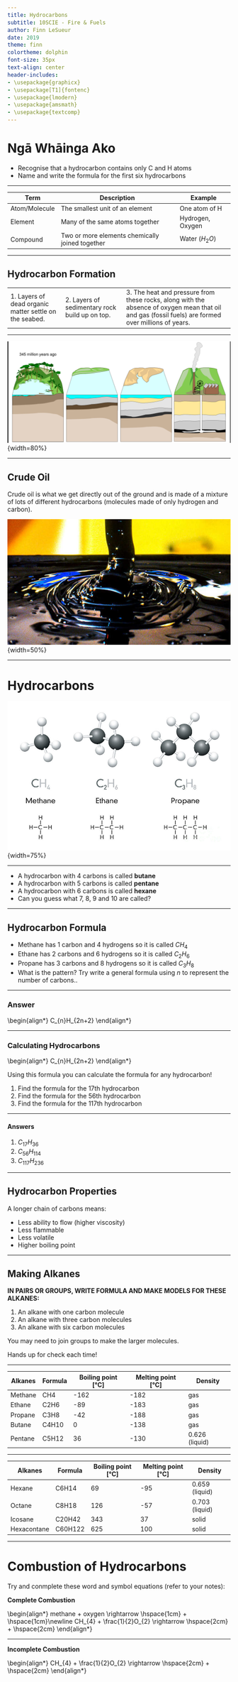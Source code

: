 ```yaml
---
title: Hydrocarbons
subtitle: 10SCIE - Fire & Fuels
author: Finn LeSueur
date: 2019
theme: finn
colortheme: dolphin
font-size: 35px
text-align: center
header-includes:
- \usepackage{graphicx}
- \usepackage[T1]{fontenc}
- \usepackage{lmodern}
- \usepackage{amsmath}
- \usepackage{textcomp}
---
```


# Ngā Whāinga Ako

- Recognise that a hydrocarbon contains only C and H atoms
- Name and write the formula for the first six hydrocarbons

---

| Term              | Description                                       | Example                               |
|---------------    |-------------------------------------------------  |-----------------------------------    |
| Atom/Molecule     | The smallest unit of an element                   | One atom of H      |
| Element           | Many of the same atoms together                   | Hydrogen, Oxygen       |
| Compound          | Two or more elements chemically joined together   | Water ($H_{2}O$)     |

---

## Hydrocarbon Formation

|                                                           |                                                   |                                                                                                                                                       |
|--------------------------------------------------------   |------------------------------------------------   |-----------------------------------------------------------------------------------------------------------------------------------------------------  |
| 1. Layers of dead organic matter settle on the seabed.    | 2. Layers of sedimentary rock build up on top.    | 3. The heat and pressure from these rocks, along with the absence of oxygen mean that oil and gas (fossil fuels) are formed over millions of years.   |

---

![](../assets/7-hydrocarbon-formation.png){width=80%}

---

## Crude Oil

Crude oil is what we get directly out of the ground and is made of a mixture of lots of different hydrocarbons (molecules made of only hydrogen and carbon).

![](../assets/7-crude-oil.jpg){width=50%}

---

# Hydrocarbons

![](../assets/7-methane-ethane-propane.jpg){width=75%}

---

- A hydrocarbon with 4 carbons is called __butane__
- A hydrocarbon with 5 carbons is called __pentane__
- A hydrocarbon with 6 carbons is called __hexane__
- Can you guess what 7, 8, 9 and 10 are called?

---

## Hydrocarbon Formula

- Methane has 1 carbon and 4 hydrogens so it is called $CH_{4}$
- Ethane has 2 carbons and 6 hydrogens so it is called $C_{2}H_{6}$
- Propane has 3 carbons and 8 hydrogens so it is called $C_{3}H_{8}$
- What is the pattern? Try write a general formula using _n_ to represent the number of carbons..

---

### Answer

\begin{align*}
    C_{n}H_{2n+2}
\end{align*}

---

### Calculating Hydrocarbons

\begin{align*}
    C_{n}H_{2n+2}
\end{align*}

Using this formula you can calculate the formula for any hydrocarbon!

1. Find the formula for the 17th hydrocarbon
2. Find the formula for the 56th hydrocarbon
3. Find the formula for the 117th hydrocarbon

---

#### Answers

1. $C_{17}H_{36}$
2. $C_{56}H_{114}$
3. $C_{117}H_{236}$

---

## Hydrocarbon Properties

A longer chain of carbons means:

- Less ability to flow (higher viscosity)
- Less flammable
- Less volatile
- Higher boiling point

---

## Making Alkanes

__IN PAIRS OR GROUPS, WRITE FORMULA AND MAKE MODELS FOR THESE ALKANES:__

1. An alkane with one carbon molecule
2. An alkane with three carbon molecules
3. An alkane with six carbon molecules

You may need to join groups to make the larger molecules.

Hands up for check each time!

---

| Alkanes       | Formula   | Boiling point [°C]    | Melting point [°C]    | Density    |
|-------------  |---------  |--------------------   |--------------------   |----------------------------   |
| Methane       | CH4       | -162                  | -182                  | gas                           |
| Ethane        | C2H6      | -89                   | -183                  | gas                           |
| Propane       | C3H8      | -42                   | -188                  | gas                           |
| Butane        | C4H10     | 0                     | -138                  | gas                           |
| Pentane       | C5H12     | 36                    | -130                  | 0.626 (liquid)                |

---

| Alkanes       | Formula   | Boiling point [°C]    | Melting point [°C]    | Density    |
|-------------  |---------  |--------------------   |--------------------   |----------------------------   |
| Hexane        | C6H14     | 69                    | -95                   | 0.659 (liquid)                |
| Octane        | C8H18     | 126                   | -57                   | 0.703 (liquid)                |
| Icosane       | C20H42    | 343                   | 37                    | solid                         |
| Hexacontane   | C60H122   | 625                   | 100                   | solid                         |

---

# Combustion of Hydrocarbons

Try and conmplete these word and symbol equations (refer to your notes):

__Complete Combustion__

\begin{align*}
    methane + oxygen \rightarrow  \hspace{1cm} +  \hspace{1cm}\newline
    CH_{4} + \frac{1}{2}O_{2} \rightarrow \hspace{2cm} + \hspace{2cm}
\end{align*}

---

__Incomplete Combustion__

\begin{align*}
    CH_{4} + \frac{1}{2}O_{2} \rightarrow  \hspace{2cm} + \hspace{2cm}
\end{align*}

